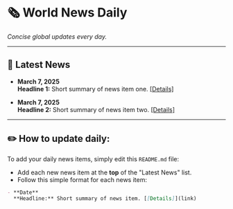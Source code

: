 # 🗞️ World News Daily

*Concise global updates every day.*

---

## 📌 Latest News

- **March 7, 2025**  
  **Headline 1:** Short summary of news item one. [[Details]](#)

- **March 7, 2025**  
  **Headline 2:** Short summary of news item two. [[Details]](#)

---

## ✏️ How to update daily:

To add your daily news items, simply edit this `README.md` file:

- Add each new news item at the **top** of the "Latest News" list.
- Follow this simple format for each news item:

```markdown
- **Date**  
  **Headline:** Short summary of news item. [[Details]](link)
